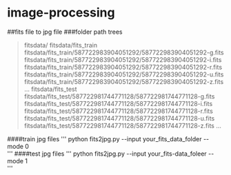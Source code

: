 # image-processing

##fits file to jpg file
###folder path trees
> fitsdata/
> fitsdata/fits_train
> fitsdata/fits_train/587722983904051292/587722983904051292-g.fits
> fitsdata/fits_train/587722983904051292/587722983904051292-i.fits
> fitsdata/fits_train/587722983904051292/587722983904051292-r.fits
> fitsdata/fits_train/587722983904051292/587722983904051292-u.fits
> fitsdata/fits_train/587722983904051292/587722983904051292-z.fits
> ...
> fitsdata/fits_test
> fitsdata/fits_test/587722981744771128/587722981744771128-g.fits
> fitsdata/fits_test/587722981744771128/587722981744771128-i.fits
> fitsdata/fits_test/587722981744771128/587722981744771128-r.fits
> fitsdata/fits_test/587722981744771128/587722981744771128-u.fits
> fitsdata/fits_test/587722981744771128/587722981744771128-z.fits
> ...

####train jpg files
'''
python fits2jpg.py --input your_fits_data_folder --mode 0   
'''
####test jpg files
'''
python fits2jpg.py --input your_fits-data_foleer --mode 1  
'''
